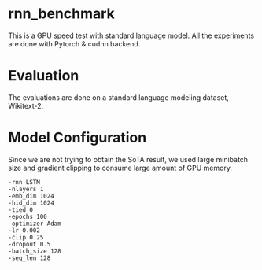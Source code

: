 # rnn_benchmark

This is a GPU speed test with standard language model.
All the experiments are done with Pytorch & cudnn backend.

# Evaluation

The evaluations are done on a standard language modeling dataset, Wikitext-2.

# Model Configuration

Since we are not trying to obtain the SoTA result, we used large minibatch size and gradient clipping to consume large amount of GPU memory.

```
-rnn LSTM 
-nlayers 1 
-emb_dim 1024 
-hid_dim 1024 
-tied 0 
-epochs 100 
-optimizer Adam 
-lr 0.002 
-clip 0.25 
-dropout 0.5 
-batch_size 128 
-seq_len 128
```
